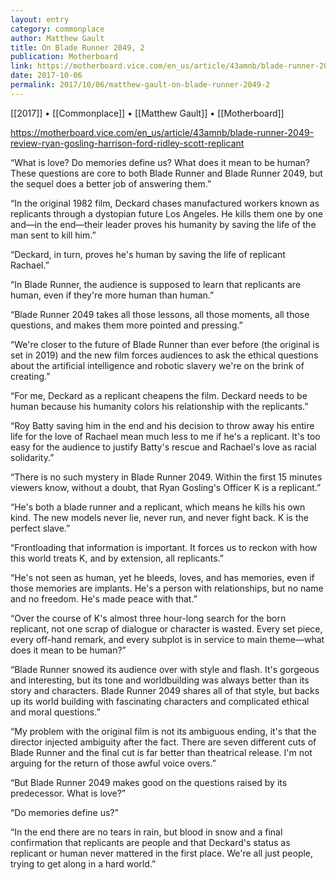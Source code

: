 ```yaml
---
layout: entry
category: commonplace
author: Matthew Gault
title: On Blade Runner 2049, 2
publication: Motherboard
link: https://motherboard.vice.com/en_us/article/43amnb/blade-runner-2049-review-ryan-gosling-harrison-ford-ridley-scott-replicant
date: 2017-10-06
permalink: 2017/10/06/matthew-gault-on-blade-runner-2049-2
---
```


[[2017]] • [[Commonplace]] • [[Matthew Gault]] • [[Motherboard]] 

https://motherboard.vice.com/en_us/article/43amnb/blade-runner-2049-review-ryan-gosling-harrison-ford-ridley-scott-replicant

“What is love? Do memories define us? What does it mean to be human? These questions are core to both Blade Runner and Blade Runner 2049, but the sequel does a better job of answering them.”

“In the original 1982 film, Deckard chases manufactured workers known as replicants through a dystopian future Los Angeles. He kills them one by one and—in the end—their leader proves his humanity by saving the life of the man sent to kill him.”

“Deckard, in turn, proves he's human by saving the life of replicant Rachael.”

“In Blade Runner, the audience is supposed to learn that replicants are human, even if they're more human than human.”

“Blade Runner 2049 takes all those lessons, all those moments, all those questions, and makes them more pointed and pressing.”

“We're closer to the future of Blade Runner than ever before (the original is set in 2019) and the new film forces audiences to ask the ethical questions about the artificial intelligence and robotic slavery we're on the brink of creating.”

“For me, Deckard as a replicant cheapens the film. Deckard needs to be human because his humanity colors his relationship with the replicants.”

“Roy Batty saving him in the end and his decision to throw away his entire life for the love of Rachael mean much less to me if he's a replicant. It's too easy for the audience to justify Batty's rescue and Rachael's love as racial solidarity.”

“There is no such mystery in Blade Runner 2049. Within the first 15 minutes viewers know, without a doubt, that Ryan Gosling's Officer K is a replicant.”

“He's both a blade runner and a replicant, which means he kills his own kind. The new models never lie, never run, and never fight back. K is the perfect slave.”

“Frontloading that information is important. It forces us to reckon with how this world treats K, and by extension, all replicants.”

“He's not seen as human, yet he bleeds, loves, and has memories, even if those memories are implants. He's a person with relationships, but no name and no freedom. He's made peace with that.”

“Over the course of K's almost three hour-long search for the born replicant, not one scrap of dialogue or character is wasted. Every set piece, every off-hand remark, and every subplot is in service to main theme—what does it mean to be human?”

“Blade Runner snowed its audience over with style and flash. It's gorgeous and interesting, but its tone and worldbuilding was always better than its story and characters. Blade Runner 2049 shares all of that style, but backs up its world building with fascinating characters and complicated ethical and moral questions.”

“My problem with the original film is not its ambiguous ending, it's that the director injected ambiguity after the fact. There are seven different cuts of Blade Runner and the final cut is far better than theatrical release. I'm not arguing for the return of those awful voice overs.”

“But Blade Runner 2049 makes good on the questions raised by its predecessor. What is love?”

“Do memories define us?”

“In the end there are no tears in rain, but blood in snow and a final confirmation that replicants are people and that Deckard's status as replicant or human never mattered in the first place. We're all just people, trying to get along in a hard world.”

